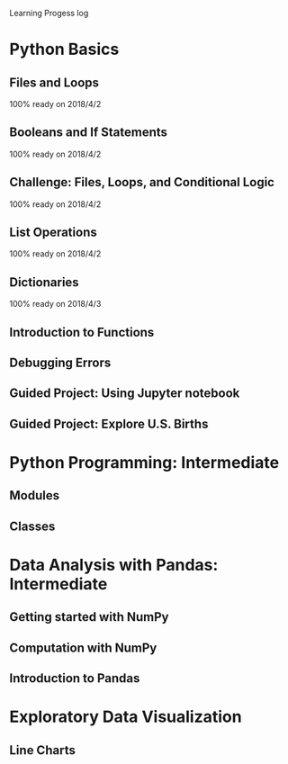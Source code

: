 Learning Progess log


# Python Basics

## Files and Loops
   100% ready on 2018/4/2

## Booleans and If Statements
   100% ready on 2018/4/2

## Challenge: Files, Loops, and Conditional Logic
   100% ready on 2018/4/2

## List Operations
   100% ready on 2018/4/2

## Dictionaries
   100% ready on 2018/4/3

## Introduction to Functions


## Debugging Errors

## Guided Project: Using Jupyter notebook

## Guided Project: Explore U.S. Births

# Python Programming: Intermediate

## Modules

## Classes

# Data Analysis with Pandas: Intermediate

## Getting started with NumPy
## Computation with NumPy
## Introduction to Pandas

# Exploratory Data Visualization

## Line Charts
